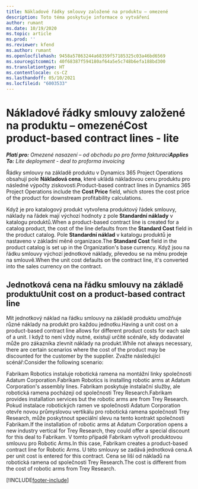 ```yaml
---
title: Nákladové řádky smlouvy založené na produktu – omezené
description: Toto téma poskytuje informace o vytváření
author: rumant
ms.date: 10/19/2020
ms.topic: article
ms.prod: ''
ms.reviewer: kfend
ms.author: rumant
ms.openlocfilehash: 9458a57863244a68359f57185325c03a46bd6569
ms.sourcegitcommit: 40f68387f594180af64a5e5c748b6efa188bd300
ms.translationtype: HT
ms.contentlocale: cs-CZ
ms.lasthandoff: 05/10/2021
ms.locfileid: "6003533"
---
```

# <a name="cost-product-based-contract-lines---lite"></a><span data-ttu-id="78c40-103">Nákladové řádky smlouvy založené na produktu – omezené</span><span class="sxs-lookup"><span data-stu-id="78c40-103">Cost product-based contract lines - lite</span></span>

<span data-ttu-id="78c40-104">_**Platí pro:** Omezené nasazení – od obchodu po pro forma fakturaci_</span><span class="sxs-lookup"><span data-stu-id="78c40-104">_**Applies To:** Lite deployment - deal to proforma invoicing_</span></span>


<span data-ttu-id="78c40-105">Řádky smlouvy na základě produktu v Dynamics 365 Project Operations obsahují pole **Nákladová cena**, které ukládá nákladovou cenu produktu pro následné výpočty ziskovosti.</span><span class="sxs-lookup"><span data-stu-id="78c40-105">Product-based contract lines in Dynamics 365 Project Operations include the **Cost Price** field, which stores the cost price of the product for downstream profitability calculations.</span></span>

<span data-ttu-id="78c40-106">Když je pro katalogový produkt vytvořena produktový řádek smlouvy, náklady na řádek mají výchozí hodnoty z pole **Standardní náklady** v katalogu produktů.</span><span class="sxs-lookup"><span data-stu-id="78c40-106">When a product-based contract line is created for a catalog product, the cost of the line defaults from the **Standard Cost** field in the product catalog.</span></span> <span data-ttu-id="78c40-107">Pole **Standardní náklad** v katalogu produktů je nastaveno v základní měně organizace.</span><span class="sxs-lookup"><span data-stu-id="78c40-107">The **Standard Cost** field in the product catalog is set up in the Organization's base currency.</span></span> <span data-ttu-id="78c40-108">Když jsou na řádku smlouvy výchozí jednotkové náklady, převedou se na měnu prodeje na smlouvě.</span><span class="sxs-lookup"><span data-stu-id="78c40-108">When the unit cost defaults on the contract line, it's converted into the sales currency on the contract.</span></span>

## <a name="unit-cost-on-a-product-based-contract-line"></a><span data-ttu-id="78c40-109">Jednotková cena na řádku smlouvy na základě produktu</span><span class="sxs-lookup"><span data-stu-id="78c40-109">Unit cost on a product-based contract line</span></span>

<span data-ttu-id="78c40-110">Mít jednotkový náklad na řádku smlouvy na základě produktu umožňuje různé náklady na produkt pro každou jednotku.</span><span class="sxs-lookup"><span data-stu-id="78c40-110">Having a unit cost on a product-based contract line allows for different product costs for each sale of a unit.</span></span> <span data-ttu-id="78c40-111">I když to není vždy nutné, existují určité scénáře, kdy dodavatel může pro zákazníka zlevnit náklady na produkt.</span><span class="sxs-lookup"><span data-stu-id="78c40-111">While not always necessary, there are certain scenarios where the cost of the product may be discounted for the customer by the supplier.</span></span> <span data-ttu-id="78c40-112">Zvažte následující scénář:</span><span class="sxs-lookup"><span data-stu-id="78c40-112">Consider the following scenario:</span></span>

<span data-ttu-id="78c40-113">Fabrikam Robotics instaluje robotická ramena na montážní linky společnosti Adatum Corporation.</span><span class="sxs-lookup"><span data-stu-id="78c40-113">Fabrikam Robotics is installing robotic arms at Adatum Corporation's assembly lines.</span></span> <span data-ttu-id="78c40-114">Fabrikam poskytuje instalační služby, ale robotická ramena pocházejí od společnosti Trey Research.</span><span class="sxs-lookup"><span data-stu-id="78c40-114">Fabrikam provides installation services but the robotic arms are from Trey Research.</span></span> <span data-ttu-id="78c40-115">Pokud instalace robotických ramen ve společnosti Adatum Corporation otevře novou průmyslovou vertikálu pro robotická ramena společnosti Trey Research, může poskytnout speciální slevu na tento kontrakt společnosti Fabrikam.</span><span class="sxs-lookup"><span data-stu-id="78c40-115">If the installation of robotic arms at Adatum Corporation opens a new industry vertical for Trey Research, they could offer a special discount for this deal to Fabrikam.</span></span> <span data-ttu-id="78c40-116">V tomto případě Fabrikam vytvoří produktovou smlouvu pro Robotic Arms.</span><span class="sxs-lookup"><span data-stu-id="78c40-116">In this case, Fabrikam creates a product-based contract line for Robotic Arms.</span></span> <span data-ttu-id="78c40-117">U této smlouvy se zadává jednotková cena.</span><span class="sxs-lookup"><span data-stu-id="78c40-117">A per unit cost is entered for this contract.</span></span> <span data-ttu-id="78c40-118">Cena se liší od nákladů na robotická ramena od společnosti Trey Research.</span><span class="sxs-lookup"><span data-stu-id="78c40-118">The cost is different from the cost of robotic arms from Trey Research.</span></span>


[!INCLUDE[footer-include](../../includes/footer-banner.md)]
